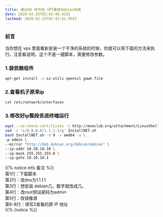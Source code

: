 ```yaml
---
title: 通过dd 命令给 VPS重装debian系统
date: 2020-02-25T02:43:40.419Z
lastmod: 2020-02-25T02:43:41.956Z
---
```

### 前言
当你想在 vps 里面重新安装一个干净的系统的时候，你就可以用下面的方法来执行。注意看说明，这个不是一键脚本，需要修改参数。

### 1.装依赖组件
```bash
apt-get install -y xz-utils openssl gawk file
```
### 2.查看机子原来ip
```bash
cat /etc/network/interfaces
```
### 3.修改好ip整段丢进终端运行 

```bash
wget --no-check-certificate -c http://moeclub.org/attachment/LinuxShell/InstallNET.sh
sed -i 's/8.8.8.8/1.1.1.1/g' InstallNET.sh
bash InstallNET.sh -d 9 -v amd64 -a \
-p admin \
--mirror "http://deb.debian.org/debian/debian" \
--ip-addr 10.10.10.10 \
--ip-mask 255.255.255.0 \
--ip-gate 10.10.10.1
```
{{% notice info 备注 %}}  
第1行：下载脚本  
第2行：改dns为1.1.1.1  
第3行：想安装 debian几，数字就改成几。  
第4行：改root预设密码为admin  
第5行：改镜像源  
第6-8行：填写2查看的原 IP 地址    
{{% /notice %}}
